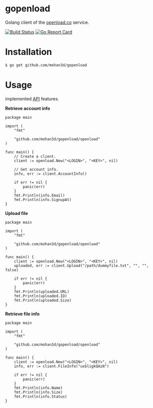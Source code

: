 # gopenload
Golang client of the [openload.co](https://openload.co/) service. 

[![Build Status](https://travis-ci.org/mohan3d/gopenload.svg?branch=master)](https://travis-ci.org/mohan3d/gopenload)
[![Go Report Card](https://goreportcard.com/badge/github.com/mohan3d/gopenload?branch=master)](https://goreportcard.com/report/github.com/mohan3d/gopenload)

# Installation

```bash
$ go get github.com/mohan3d/gopenload
```

# Usage

implemented [API](https://openload.co/api) features.

**Retrieve account info**
```golang
package main

import (
	"fmt"

	"github.com/mohan3d/gopenload/openload"
)

func main() {
	// Create a client.
	client := openload.New("<LOGIN>", "<KEY>", nil)

	// Get account info.
	info, err := client.AccountInfo()

	if err != nil {
		panic(err)
	}
	fmt.Println(info.Email)
	fmt.Println(info.SignupAt)
}
```

**Upload file**
```golang
package main

import (
	"fmt"

	"github.com/mohan3d/gopenload/openload"
)

func main() {
	client := openload.New("<LOGIN>", "<KEY>", nil)
	uploaded, err := client.Upload("/path/dummyfile.txt", "", "", false)

	if err != nil {
		panic(err)
	}
	fmt.Println(uploaded.URL)
	fmt.Println(uploaded.ID)
	fmt.Println(uploaded.Size)
}
```

**Retrieve file info**
```golang
package main

import (
	"fmt"

	"github.com/mohan3d/gopenload/openload"
)

func main() {
	client := openload.New("<LOGIN>", "<KEY>", nil)
	info, err := client.FileInfo("uxbligkQAiN")

	if err != nil {
		panic(err)
	}
	fmt.Println(info.Name)
	fmt.Println(info.Size)
	fmt.Println(info.Status)
}
```